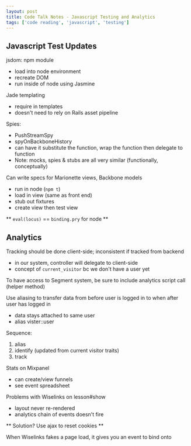 ```yaml
---
layout: post
title: Code Talk Notes - Javascript Testing and Analytics
tags: ['code reading', 'javascript', 'testing']
---
```


## Javascript Test Updates

jsdom: npm module  
- load into node environment  
- recreate DOM  
- run inside of node using Jasmine  

Jade templating  
- require in templates  
- doesn't need to rely on Rails asset pipeline  

Spies:  
- PushStreamSpy  
- spyOnBackboneHistory  
- can have it substitute the function, wrap the function then delegate to function  
- Note: mocks, spies & stubs are all very similar (functionally, conceptually)  

Can write specs for Marionette views, Backbone models  
- run in node (`npm t`)  
- load in view (same as front end)  
- stub out fixtures  
- create view then test view  

** `eval(locus)` == `binding.pry` for node **

## Analytics

Tracking should be done client-side; inconsistent if tracked from backend  
- in our system, controller will delegate to client-side  
- concept of `current_visitor` bc we don't have a user yet  

To have access to Segment system, be sure to include analytics script call (helper method)

Use aliasing to transfer data from before user is logged in to when after user has logged in  
- data stays attached to same user  
- alias vister::user  

Sequence:  
1. alias  
2. identify (updated from current visitor traits)  
3. track  

Stats on Mixpanel  
- can create/view funnels  
- see event spreadsheet  

Problems with Wiselinks on lesson#show  
- layout never re-rendered  
- analytics chain of events doesn't fire  

** Solution? Use ajax to reset cookies **

When Wiselinks fakes a page load, it gives you an event to bind onto
